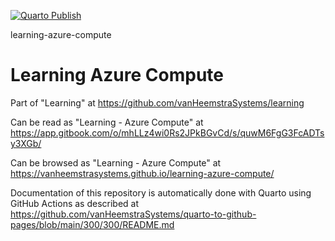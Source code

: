 [![Quarto Publish](https://github.com/vanHeemstraSystems/learning-azure-compute/actions/workflows/publish.yml/badge.svg)](https://github.com/vanHeemstraSystems/learning-azure-compute/actions/workflows/publish.yml)

learning-azure-compute
# Learning Azure Compute

Part of "Learning" at https://github.com/vanHeemstraSystems/learning

Can be read as "Learning - Azure Compute" at https://app.gitbook.com/o/mhLLz4wi0Rs2JPkBGvCd/s/quwM6FgG3FcADTsy3XGb/

Can be browsed as "Learning - Azure Compute" at https://vanheemstrasystems.github.io/learning-azure-compute/

Documentation of this repository is automatically done with Quarto using GitHub Actions as described at https://github.com/vanHeemstraSystems/quarto-to-github-pages/blob/main/300/300/README.md
